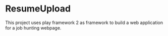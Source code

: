 ResumeUpload
============
This project uses play framework 2 as framework to build a web application for a job hunting webpage. 
